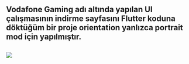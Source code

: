 
Vodafone Gaming adı altında yapılan UI çalışmasının indirme sayfasını Flutter koduna döktüğüm bir proje
orientation yanlızca portrait mod için yapılmıştır.
-
![](https://i.hizliresim.com/moxx9tm.png)
-
